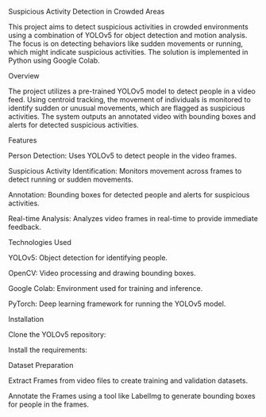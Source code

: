 Suspicious Activity Detection in Crowded Areas

This project aims to detect suspicious activities in crowded environments using a combination of YOLOv5 for object detection and motion analysis. The focus is on detecting behaviors like sudden movements or running, which might indicate suspicious activities. The solution is implemented in Python using Google Colab.

Overview

The project utilizes a pre-trained YOLOv5 model to detect people in a video feed. Using centroid tracking, the movement of individuals is monitored to identify sudden or unusual movements, which are flagged as suspicious activities. The system outputs an annotated video with bounding boxes and alerts for detected suspicious activities.

Features

Person Detection: Uses YOLOv5 to detect people in the video frames.

Suspicious Activity Identification: Monitors movement across frames to detect running or sudden movements.

Annotation: Bounding boxes for detected people and alerts for suspicious activities.

Real-time Analysis: Analyzes video frames in real-time to provide immediate feedback.

Technologies Used

YOLOv5: Object detection for identifying people.

OpenCV: Video processing and drawing bounding boxes.

Google Colab: Environment used for training and inference.

PyTorch: Deep learning framework for running the YOLOv5 model.

Installation

Clone the YOLOv5 repository:

Install the requirements:

Dataset Preparation

Extract Frames from video files to create training and validation datasets.

Annotate the Frames using a tool like LabelImg to generate bounding boxes for people in the frames.
